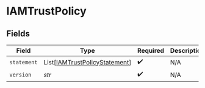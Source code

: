 # IAMTrustPolicy


## Fields

| Field                                                                           | Type                                                                            | Required                                                                        | Description                                                                     |
| ------------------------------------------------------------------------------- | ------------------------------------------------------------------------------- | ------------------------------------------------------------------------------- | ------------------------------------------------------------------------------- |
| `statement`                                                                     | List[[IAMTrustPolicyStatement](../../models/shared/iamtrustpolicystatement.md)] | :heavy_check_mark:                                                              | N/A                                                                             |
| `version`                                                                       | *str*                                                                           | :heavy_check_mark:                                                              | N/A                                                                             |
